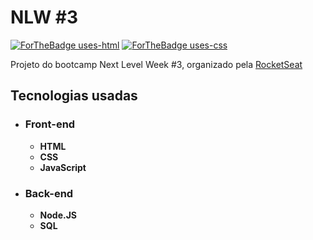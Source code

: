 # **NLW** #3

[![ForTheBadge uses-html](http://ForTheBadge.com/images/badges/uses-html.svg)](http://ForTheBadge.com) 
[![ForTheBadge uses-css](http://ForTheBadge.com/images/badges/uses-css.svg)](http://ForTheBadge.com)

Projeto do bootcamp Next Level Week #3, organizado pela [RocketSeat](https://rocketseat.com.br/)

## Tecnologias usadas
* ### Front-end
  * **HTML**
  * **CSS**
  * **JavaScript**
* ### Back-end
  * **Node.JS**
  * **SQL**